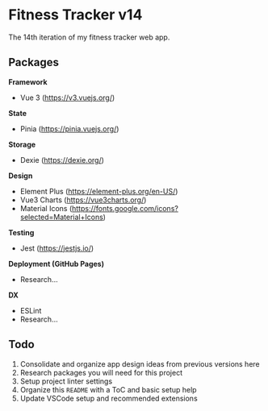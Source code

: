 # Fitness Tracker v14

The 14th iteration of my fitness tracker web app.

## Packages

**Framework**
- Vue 3 (https://v3.vuejs.org/)

**State**
- Pinia (https://pinia.vuejs.org/)

**Storage**
- Dexie (https://dexie.org/)

**Design**
- Element Plus (https://element-plus.org/en-US/)
- Vue3 Charts (https://vue3charts.org/)
- Material Icons (https://fonts.google.com/icons?selected=Material+Icons)

**Testing**
- Jest (https://jestjs.io/)

**Deployment (GitHub Pages)**
- Research...

**DX**
- ESLint
- Research...

## Todo

1) Consolidate and organize app design ideas from previous versions here
2) Research packages you will need for this project
3) Setup project linter settings
4) Organize this `README` with a ToC and basic setup help
5) Update VSCode setup and recommended extensions

